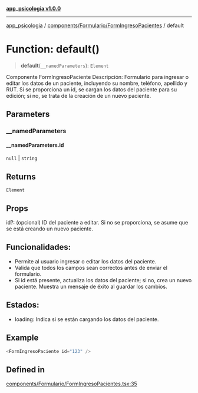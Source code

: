 [**app_psicologia v1.0.0**](../../../../README.md)

***

[app_psicologia](../../../../modules.md) / [components/Formulario/FormIngresoPacientes](../README.md) / default

# Function: default()

> **default**(`__namedParameters`): `Element`

Componente FormIngresoPaciente
Descripción:
Formulario para ingresar o editar los datos de un paciente, incluyendo su nombre, teléfono, apellido y RUT. Si se proporciona un id, se cargan los datos del paciente para su edición; si no, se trata de la creación de un nuevo paciente.

## Parameters

### \_\_namedParameters

#### __namedParameters.id

`null` \| `string`

## Returns

`Element`

## Props

id?: (opcional) ID del paciente a editar. Si no se proporciona, se asume que se está creando un nuevo paciente.
## Funcionalidades:
- Permite al usuario ingresar o editar los datos del paciente.
- Valida que todos los campos sean correctos antes de enviar el formulario.
- Si id está presente, actualiza los datos del paciente; si no, crea un nuevo paciente.
Muestra un mensaje de éxito al guardar los cambios.
## Estados:
- loading: Indica si se están cargando los datos del paciente.

## Example

```ts
<FormIngresoPaciente id="123" />
```

## Defined in

[components/Formulario/FormIngresoPacientes.tsx:35](https://github.com/XxtbmfxX/app_psicologia/blob/da762f4f9225edbb02c8e13dfe2f9bc7ae75eef5/components/Formulario/FormIngresoPacientes.tsx#L35)
